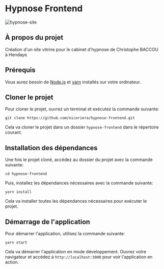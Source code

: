 # Hypnose Frontend

![hypnose-site](https://github.com/nicoriera/hypnose-frontend/assets/80978348/5bc473e3-4fc3-4ba3-bfd6-321d1bb594ba)


## À propos du projet

Création d'un site vitrine pour le cabinet d'hypnose de Christophe BACCOU à Hendaye.


## Prérequis

Vous aurez besoin de [Node.js](https://nodejs.org/en/download/) et [yarn](https://classic.yarnpkg.com/en/docs/install/) installés sur votre ordinateur.

## Cloner le projet

Pour cloner le projet, ouvrez un terminal et exécutez la commande suivante:

```
git clone https://github.com/nicoriera/hypnose-frontend.git
```

Cela va cloner le projet dans un dossier `hypnose-frontend` dans le répertoire courant.

## Installation des dépendances

Une fois le projet cloné, accédez au dossier du projet avec la commande suivante:

```
cd hypnose-frontend
```

Puis, installez les dépendances nécessaires avec la commande suivante:

```
yarn install
```

Cela va installer toutes les dépendances nécessaires pour exécuter le projet.

## Démarrage de l'application

Pour démarrer l'application, utilisez la commande suivante:

```
yarn start
```

Cela va démarrer l'application en mode développement. Ouvrez votre navigateur et accédez à `http://localhost:3000` pour voir l'application en action.



